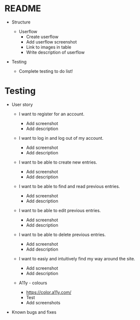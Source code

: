 
# README

- Structure
    - Userflow
        - Create userflow
        - Add userflow screenshot
        - Link to images in table
        - Write description of userflow

- Testing 
    - Complete testing to do list!


# Testing
- User story
    - I want to register for an account.
        - Add screenshot
        - Add description
    - I want to log in and log out of my account.
        - Add screenshot
        - Add description
    - I want to be able to create new entries.
        - Add screenshot
        - Add description
    - I want to be able to find and read previous entries.
        - Add screenshot
        - Add description
    - I want to be able to edit previous entries.
        - Add screenshot
        - Add description
    - I want to be able to delete previous entries.
        - Add screenshot
        - Add description
    - I want to easiy and intuitively find my way around the site.
        - Add screenshot
        - Add description

    - A11y - colours
        - https://color.a11y.com/
        - Test 
        - Add screenshots


- Known bugs and fixes 

